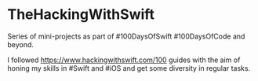 # TheHackingWithSwift
Series of mini-projects as part of #100DaysOfSwift #100DaysOfCode and beyond.

I followed https://www.hackingwithswift.com/100 guides with the aim of honing my skills in #Swift and #iOS and get some diversity in regular tasks.
